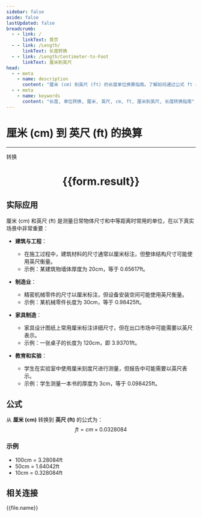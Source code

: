 ```yaml
---
sidebar: false
aside: false
lastUpdated: false
breadcrumb:
  - - link: /
      linkText: 首页
  - - link: /Length/
      linkText: 长度转换
  - - link: /Length/Centimeter-to-Foot
      linkText: 厘米到英尺
head:
  - - meta
    - name: description
      content: "厘米 (cm) 到英尺 (ft) 的长度单位换算指南。了解如何通过公式 ft = cm × 0.0328084 转换为英尺。"
  - - meta
    - name: keywords
      content: "长度, 单位转换, 厘米, 英尺, cm, ft, 厘米到英尺, 长度转换指南"
---
```

# 厘米 (cm) 到 英尺 (ft) 的换算
---
<script setup>
import { onMounted, reactive, inject, ref } from 'vue'
import { NButton, NForm, NFormItem, NInput, NInputNumber, NSelect, NCard, useMessage,NGrid ,NGi } from 'naive-ui'
import { defineClientComponent } from 'vitepress'
import { Length } from '../../files';

const convert = inject('convert')

const form = reactive({
  number: null,
  result: '',
})

const convertHandler = () => {
  if (form.number !== null && !isNaN(form.number)) {
    const convertedValue = parseFloat(form.number) * 0.0328084
    form.result = `${form.number}cm = ${convertedValue.toFixed(5)}ft`
  } else {
    form.result = '请输入有效的数值。'
  }
}
</script>

<n-form size="large" :model="form">
  <n-form-item label="厘米 (cm)">
    <n-input-number v-model:value="form.number" placeholder="输入厘米" style="width: 100%" />
  </n-form-item>
  <n-form-item>
    <n-button type="primary" @click="convertHandler" block>转换</n-button>
  </n-form-item>
</n-form>

<n-card  embedded :bordered="false" hoverable>
  <div  style="text-align:center">
    <h1>{{form.result}}</h1>
  </div>
</n-card>

## 实际应用

厘米 (cm) 和英尺 (ft) 是测量日常物体尺寸和中等距离时常用的单位，在以下真实场景中非常重要：

- **建筑与工程**：
  - 在施工过程中，建筑材料的尺寸通常以厘米标注，但整体结构尺寸可能使用英尺衡量。
  - 示例：某建筑物墙体厚度为 20cm，等于 0.65617ft。

- **制造业**：
  - 精密机械零件的尺寸以厘米标注，但设备安装空间可能使用英尺衡量。
  - 示例：某机械零件长度为 30cm，等于 0.98425ft。

- **家具制造**：
  - 家具设计图纸上常用厘米标注详细尺寸，但在出口市场中可能需要以英尺表示。
  - 示例：一张桌子的长度为 120cm，即 3.93701ft。

- **教育和实验**：
  - 学生在实验室中使用厘米刻度尺进行测量，但报告中可能需要以英尺表示。
  - 示例：学生测量一本书的厚度为 3cm，等于 0.098425ft。

## 公式

从 **厘米 (cm)** 转换到 **英尺 (ft)** 的公式为：
$$ ft = cm \times 0.0328084 $$

### 示例
- 100cm = 3.28084ft
- 50cm = 1.64042ft
- 10cm = 0.328084ft

## 相关连接
<n-grid x-gap="12" :cols="4">
  <n-gi v-for="(file, index) in Length" :key="index">
    <n-button
      text
      tag="a"
      :href="file.path"
      type="primary"
    >
      {{file.name}}
    </n-button>
  </n-gi>
</n-grid>